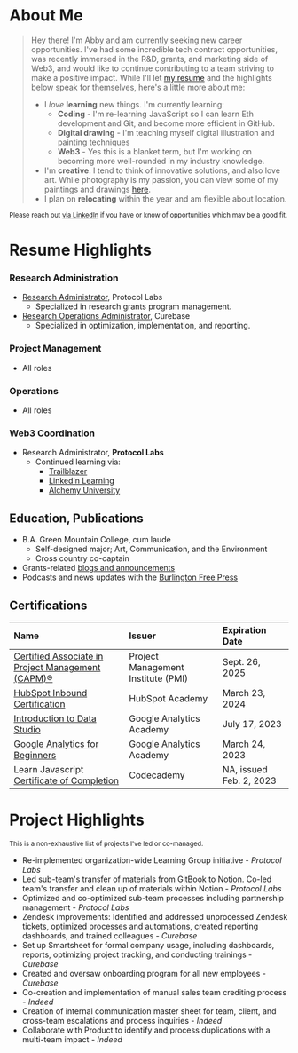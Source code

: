 # About Me
> Hey there! I'm Abby and am currently seeking new career opportunities. I've had some incredible tech contract opportunities, was recently immersed in the R&D, grants, and marketing side of Web3, and would like to continue contributing to a team striving to make a positive impact. While I'll let [my resume](https://drive.google.com/file/d/1omGv3SydPx0UqwKYYUMIUq1jV8TeTsCu/view?usp=share_link) and the highlights below speak for themselves, here's a little more about me:
>  *  I _love_ **learning** new things. I'm currently learning:
>     *  **Coding** - I'm re-learning JavaScript so I can learn Eth development and Git, and become more efficient in GitHub.
>     *  **Digital drawing** - I'm teaching myself digital illustration and painting techniques
>     *  **Web3** - Yes this is a blanket term, but I'm working on becoming more well-rounded in my industry knowledge. 
>  *  I'm **creative**. I tend to think of innovative solutions, and also love art. While photography is my passion, you can view some of my paintings and drawings [here](https://www.instagram.com/asilin_art/).
>  *  I plan on **relocating** within the year and am flexible about location.

<sub> Please reach out [via LinkedIn](https://www.linkedin.com/in/asilinphoto/) if you have or know of opportunities which may be a good fit. </sub>

# Resume Highlights

### Research Administration
*  [Research Administrator](https://www.linkedin.com/in/asilinphoto/), Protocol Labs
   *  Specialized in research grants program management.
* [Research Operations Administrator](https://www.linkedin.com/in/asilinphoto/), Curebase
   *  Specialized in optimization, implementation, and reporting.

### Project Management
*   All roles

### Operations 
*   All roles 

### Web3 Coordination
*   Research Administrator, **Protocol Labs**
    *    Continued learning via:
          *    [Trailblazer](https://trailblazer.me/id/asilin)
          *    [LinkedIn Learning](https://www.linkedin.com/in/asilinphoto/details/certifications/)
          *    [Alchemy University](https://university.alchemy.com/)   

## Education, Publications
*   B.A. Green Mountain College, cum laude
    *  Self-designed major; Art, Communication, and the Environment
    *  Cross country co-captain 
*   Grants-related [blogs and announcements](https://research.protocol.ai/authors/abby-silin/)
*   Podcasts and news updates with the [Burlington Free Press](https://muckrack.com/abigail-silin/articles)


## Certifications

| Name         | Issuer            | Expiration Date |
|:-------------|:------------------|:----------------|
| [Certified Associate in Project Management (CAPM)®](https://www.credly.com/badges/cfc0a3ec-6ce8-44eb-82d1-5e9d04c29fc3) | Project Management Institute (PMI) | Sept. 26, 2025 |
| [HubSpot Inbound Certification](https://app.hubspot.com/academy/achievements/cnyqty4x/en/1/abigail-silin/inbound) | HubSpot Academy | March 23, 2024 |
| [Introduction to Data Studio](https://analytics.google.com/analytics/academy/certificate/vrKhisnVT3ynIhbFYFPxCw) | Google Analytics Academy | July 17, 2023 |
| [Google Analytics for Beginners](https://analytics.google.com/analytics/academy/certificate/P9pb_8EhRvaCiPXramsEMw) | Google Analytics Academy | March 24, 2023 |
| Learn Javascript [Certificate of Completion](https://www.codecademy.com/profiles/asilinphoto/certificates/705dcb15de0da4dd9d9fc4f3274b430e) | Codecademy | NA, issued Feb. 2, 2023 |

# Project Highlights
<sub> This is a non-exhaustive list of projects I've led or co-managed. </sub>

*  Re-implemented organization-wide Learning Group initiative - _Protocol Labs_
*  Led sub-team's transfer of materials from GitBook to Notion. Co-led team's transfer and clean up of materials within Notion - _Protocol Labs_
*  Optimized and co-optimized sub-team processes including partnership management - _Protocol Labs_
*  Zendesk improvements: Identified and addressed unprocessed Zendesk tickets, optimized processes and automations, created reporting dashboards, and trained colleagues - _Curebase_
*  Set up Smartsheet for formal company usage, including dashboards, reports, optimizing project tracking, and conducting trainings - _Curebase_
*  Created and oversaw onboarding program for all new employees - _Curebase_
*  Co-creation and implementation of manual sales team crediting process - _Indeed_
*  Creation of internal communication master sheet for team, client, and cross-team escalations and process inquiries - _Indeed_
*  Collaborate with Product to identify and process duplications with a multi-team impact - _Indeed_
